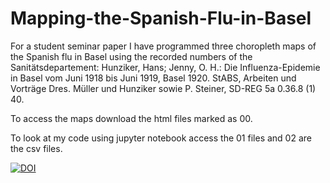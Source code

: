 # Mapping-the-Spanish-Flu-in-Basel
For a student seminar paper I have programmed three choropleth maps of the Spanish flu in Basel using the recorded numbers of the Sanitätsdepartement:
Hunziker, Hans; Jenny, O. H.: Die Influenza-Epidemie in Basel vom Juni 1918 bis Juni 1919, Basel 1920. StABS, Arbeiten und Vorträge Dres. Müller und Hunziker sowie P. Steiner, SD-REG 5a 0.36.8 (1) 40.

To access the maps download the html files marked as 00. 

To look at my code using jupyter notebook access the 01 files and 02 are the csv files.

[![DOI](https://zenodo.org/badge/DOI/10.5281/zenodo.8312765.svg)](https://doi.org/10.5281/zenodo.8312765)
